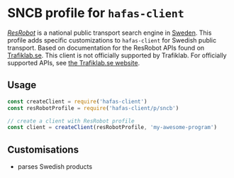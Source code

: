 # SNCB profile for `hafas-client`

[*ResRobot*](https://resrobot.se) is a national public transport search engine in [Sweden](https://en.wikipedia.org/wiki/Sweden). This profile adds specific customizations to `hafas-client` for Swedish public transport. Based on documentation for the ResRobot APIs found on [Trafiklab.se](https://www.trafiklab.se/). This client is not officially supported by Trafiklab. For officially supported APIs, see [the Trafiklab.se website](https://trafiklab.se).

## Usage

```js
const createClient = require('hafas-client')
const resRobotProfile = require('hafas-client/p/sncb')

// create a client with ResRobot profile
const client = createClient(resRobotProfile, 'my-awesome-program')
```


## Customisations

- parses Swedish products
